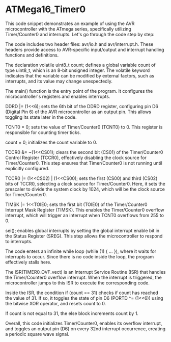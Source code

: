 # ATMega16_Timer0
This code snippet demonstrates an example of using the AVR microcontroller with the ATmega series, specifically utilizing Timer/Counter0 and interrupts. Let's go through the code step by step:

The code includes two header files: avr/io.h and avr/interrupt.h. These headers provide access to AVR-specific input/output and interrupt handling functions and definitions.

The declaration volatile uint8_t count; defines a global variable count of type uint8_t, which is an 8-bit unsigned integer. The volatile keyword indicates that the variable can be modified by external factors, such as interrupts, and its value may change unexpectedly.

The main() function is the entry point of the program. It configures the microcontroller's registers and enables interrupts.

DDRD |= (1<<6); sets the 6th bit of the DDRD register, configuring pin D6 (Digital Pin 6) of the AVR microcontroller as an output pin. This allows toggling its state later in the code.

TCNT0 = 0; sets the value of Timer/Counter0 (TCNT0) to 0. This register is responsible for counting timer ticks.

count = 0; initializes the count variable to 0.

TCCR0 &= ~(1<<CS01); clears the second bit (CS01) of the Timer/Counter0 Control Register (TCCR0), effectively disabling the clock source for Timer/Counter0. This step ensures that Timer/Counter0 is not running until explicitly configured.

TCCR0 |= (1<<CS02) | (1<<CS00); sets the first (CS00) and third (CS02) bits of TCCR0, selecting a clock source for Timer/Counter0. Here, it sets the prescaler to divide the system clock by 1024, which will be the clock source for Timer/Counter0.

TIMSK |= 1<<TOIE0; sets the first bit (TOIE0) of the Timer/Counter0 Interrupt Mask Register (TIMSK). This enables the Timer/Counter0 overflow interrupt, which will trigger an interrupt when TCNT0 overflows from 255 to 0.

sei(); enables global interrupts by setting the global interrupt enable bit in the Status Register (SREG). This step allows the microcontroller to respond to interrupts.

The code enters an infinite while loop (while (1) { ... }), where it waits for interrupts to occur. Since there is no code inside the loop, the program effectively stalls here.

The ISR(TIMER0_OVF_vect) is an Interrupt Service Routine (ISR) that handles the Timer/Counter0 overflow interrupt. When the interrupt is triggered, the microcontroller jumps to this ISR to execute the corresponding code.

Inside the ISR, the condition if (count == 31) checks if count has reached the value of 31. If so, it toggles the state of pin D6 (PORTD ^= (1<<6)) using the bitwise XOR operator, and resets count to 0.

If count is not equal to 31, the else block increments count by 1.

Overall, this code initializes Timer/Counter0, enables its overflow interrupt, and toggles an output pin (D6) on every 32nd interrupt occurrence, creating a periodic square wave signal.
